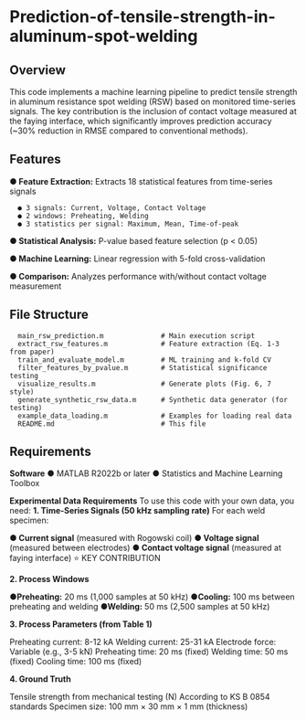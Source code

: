 # Prediction-of-tensile-strength-in-aluminum-spot-welding

## **Overview**
This code implements a machine learning pipeline to predict tensile strength in aluminum resistance spot welding (RSW) based on monitored time-series signals. The key contribution is the inclusion of contact voltage measured at the faying interface, which significantly improves prediction accuracy (~30% reduction in RMSE compared to conventional methods).


## **Features**

**● Feature Extraction:** Extracts 18 statistical features from time-series signals

      ● 3 signals: Current, Voltage, Contact Voltage
      ● 2 windows: Preheating, Welding
      ● 3 statistics per signal: Maximum, Mean, Time-of-peak


**● Statistical Analysis:** P-value based feature selection (p < 0.05)

**● Machine Learning:** Linear regression with 5-fold cross-validation

**● Comparison:** Analyzes performance with/without contact voltage measurement

## **File Structure**
      main_rsw_prediction.m              # Main execution script
      extract_rsw_features.m             # Feature extraction (Eq. 1-3 from paper)
      train_and_evaluate_model.m         # ML training and k-fold CV
      filter_features_by_pvalue.m        # Statistical significance testing
      visualize_results.m                # Generate plots (Fig. 6, 7 style)
      generate_synthetic_rsw_data.m      # Synthetic data generator (for testing)
      example_data_loading.m             # Examples for loading real data
      README.md                          # This file

## **Requirements**
**Software**
● MATLAB R2022b or later
● Statistics and Machine Learning Toolbox

**Experimental Data Requirements**
To use this code with your own data, you need:
**1. Time-Series Signals (50 kHz sampling rate)**
For each weld specimen:

__● Current signal__ (measured with Rogowski coil)
__● Voltage signal__ (measured between electrodes)
__● Contact voltage signal__ (measured at faying interface) ⭐ KEY CONTRIBUTION

**2. Process Windows**

__●Preheating:__ 20 ms (1,000 samples at 50 kHz)
__●Cooling:__ 100 ms between preheating and welding
__●Welding:__ 50 ms (2,500 samples at 50 kHz)

**3. Process Parameters (from Table 1)**

Preheating current: 8-12 kA
Welding current: 25-31 kA
Electrode force: Variable (e.g., 3-5 kN)
Preheating time: 20 ms (fixed)
Welding time: 50 ms (fixed)
Cooling time: 100 ms (fixed)

**4. Ground Truth**

Tensile strength from mechanical testing (N)
According to KS B 0854 standards
Specimen size: 100 mm × 30 mm × 1 mm (thickness)
